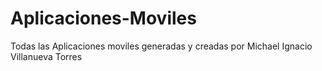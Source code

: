 # Aplicaciones-Moviles

Todas las Aplicaciones moviles generadas y creadas por Michael Ignacio Villanueva Torres
